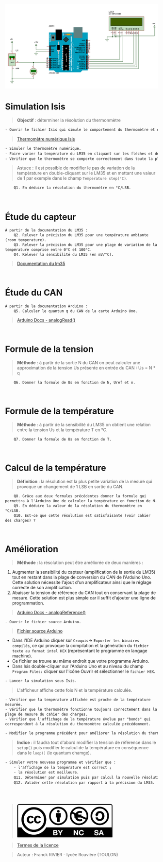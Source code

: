 <br />

![isis schematics](img/tm35.png)

# Simulation Isis
> __Objectif__ : déterminer la résolution du thermonmètre

```txt
- Ouvrir le fichier Isis qui simule le comportement du thermomètre et qui affiche sur l'afficheur LCD le code N en décimal en sortie du CAN.
```
> <a href="../files/digital_thermometer.zip" target="_blank">Thermomètre numérique Isis</a>
```txt
- Simuler le thermomètre numérique.
- Faire varier la température du LM35 en cliquant sur les flèches et déterminer la plus petite variation de température qui permet de faire varier la sortie N du CAN de 1 LSB.
- Vérifier que le thermomètre se comporte correctement dans toute la plage de mesure.
```
> Astuce : il est possible de modifier le pas de variation de la température en double-cliquant sur le LM35 et en mettant une valeur de 1 par exemple dans le champ `Temperature step(°C)`.

```txt
    Q1. En déduire la résolution du thermomètre en °C/LSB.
```

<br />

# Étude du capteur

    À partir de la documentation du LM35 :    
        Q2. Relever la précision du LM35 pour une température ambiante (room temperature).
        Q3. Relever la précision du LM35 pour une plage de variation de la température comprise entre 0°C et 100°C.
        Q4. Relever la sensibilité du LM35 (en mV/°C).
> <a href="../files/lm35.pdf" target="_blank">Documentation du lm35</a>

<br />

# Étude du CAN

    À partir de la documentation Arduino : 
        Q5. Calculer le quantum q du CAN de la carte Arduino Uno.        
> <a href="https://docs.arduino.cc/language-reference/en/functions/analog-io/analogRead/" target="_blank">Arduino Docs - analogRead()</a>

<br />

# Formule de la tension
> __Méthode__ : à partir de la sortie N du CAN on peut calculer une approximation de la tension Us présente en entrée du CAN : Us = N * q

        Q6. Donner la formule de Us en fonction de N, Uref et n.   

<br />

# Formule de la température
> __Méthode__ : à partir de la sensibilité du LM35 on obtient une relation entre la tension Us et la température T en °C.
    
        Q7. Donner la formule de Us en fonction de T.

<br /> 

# Calcul de la température
> __Définition__ : la résolution est la plus petite variation de la mesure qui provoque un changement de 1 LSB en sortie du CAN.

        Q8. Grâce aux deux formules précédentes donner la formule qui permettra à l'Arduino Uno de calculer la température en fonction de N.
        Q9. En déduire la valeur de la résolution du thermomètre en °C/LSB.
        Q10. Est-ce que cette résolution est satisfaisante (voir cahier des charges) ?

<br />

# Amélioration
> __Méthode__ : la résolution peut être améliorée de deux manières :

1. Augmenter la sensibilité du capteur (amplification de la sortie du LM35) tout en restant dans la plage de conversion du CAN de l'Arduino Uno. Cette solution nécessite l'ajout d'un amplificateur ainsi que le réglage correcte de son amplification.
2. Abaisser la tension de référence du CAN tout en conservant la plage de mesure. Cette solution est plus simple car il suffit d'ajouter une ligne de programmation.
> <a href="https://docs.arduino.cc/language-reference/en/functions/analog-io/analogReference/" target="_blank">Arduino Docs - analogReference()</a>

```
- Ouvrir le fichier source Arduino.
```
> <a href="../files/arduino_source.zip" target="_blank">Fichier source Arduino</a>

- Dans l'IDE Arduino cliquer sur `Croquis`-> `Exporter les binaires compilés`, ce qui provoque la compilation et la génération du `fichier texte au format intel HEX` (représentant le programme en langage machine).
- Ce fichier se trouve au même endroit que votre programme Arduino.
- Dans Isis double-cliquer sur l'Arduino Uno et au niveau du champ `Program Files:` cliquer sur l'icône Ouvrir et sélectionner le `fichier HEX`.
```txt
- Lancer la simulation sous Isis.
```
> L'afficheur affiche cette fois N et la température calculée.

```yxt
- Vérifier que la température affichée est proche de la température mesurée.
- Vérifier que le thermomètre fonctionne toujours correctement dans la plage de mesure du cahier des charges.
- Vérifier que l'affichage de la température évolue par "bonds" qui correspondent à la résolution du thermomètre calculée précédemment.
```
```txt
- Modifier le programme précédent pour améliorer la résolution du thermomètre.
```
> __Indice__ : il faudra tout d'abord modifier la tension de référence dans le `setup()` puis modifier le calcul de la température en conséquence dans le `loop()` (le quantum chamge).


```txt
- Simuler votre nouveau programme et vérifier que :
    - l'affichage de la température est correct ;
    - la résolution est meilleure.
    Q11. Déterminer par simulation puis par calcul la nouvelle résolution obtenue.
    Q12. Valider cette résolution par rapport à la précision du LM35.
```
<br />
<br />

> ![Creative Commons](img/cc-by-nc-sa.png)

> <a href="https://creativecommons.org/licenses/by-nc-sa/4.0/" target="_blank">Termes de la licence</a>

> Auteur : Franck RIVIER - lycée Rouvière (TOULON)
